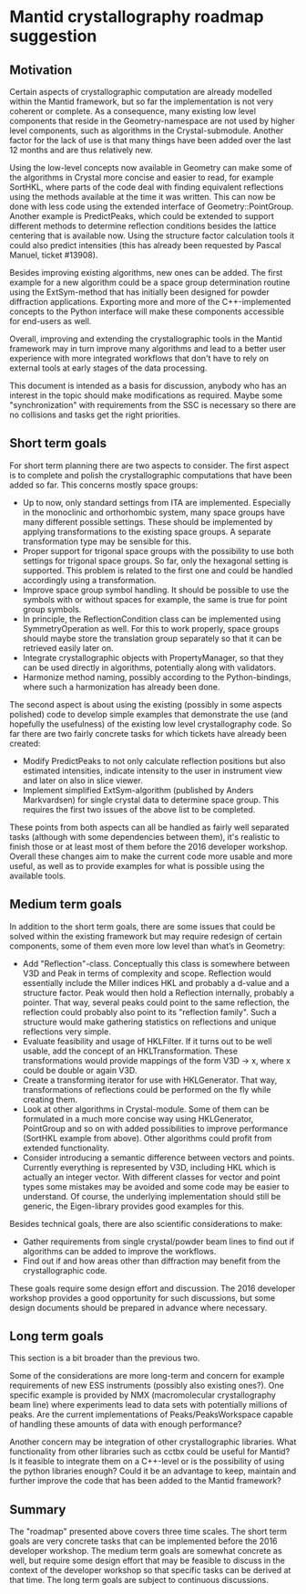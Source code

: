Mantid crystallography roadmap suggestion
=========================================

Motivation
----------

Certain aspects of crystallographic computation are already modelled within the Mantid framework, but so far the implementation is not very coherent or complete. As a consequence, many existing low level components that reside in the Geometry-namespace are not used by higher level components, such as algorithms in the Crystal-submodule. Another factor for the lack of use is that many things have been added over the last 12 months and are thus relatively new.

Using the low-level concepts now available in Geometry can make some of the algorithms in Crystal more concise and easier to read, for example SortHKL, where parts of the code deal with finding equivalent reflections using the methods available at the time it was written. This can now be done with less code using the extended interface of Geometry::PointGroup. Another example is PredictPeaks, which could be extended to support different methods to determine reflection conditions besides the lattice centering that is available now. Using the structure factor calculation tools it could also predict intensities (this has already been requested by Pascal Manuel, ticket #13908).

Besides improving existing algorithms, new ones can be added. The first example for a new algorithm could be a space group determination routine using the ExtSym-method that has initially been designed for powder diffraction applications. Exporting more and more of the C++-implemented concepts to the Python interface will make these components accessible for end-users as well.

Overall, improving and extending the crystallographic tools in the Mantid framework may in turn improve many algorithms and lead to a better user experience with more integrated workflows that don't have to rely on external tools at early stages of the data processing.

This document is intended as a basis for discussion, anybody who has an interest in the topic should make modifications as required. Maybe some "synchronization" with requirements from the SSC is necessary so there are no collisions and tasks get the right priorities.

Short term goals
----------------

For short term planning there are two aspects to consider. The first aspect is to complete and polish the crystallographic computations that have been added so far. This concerns mostly space groups:

  - Up to now, only standard settings from ITA are implemented. Especially in the monoclinic and orthorhombic system, many space groups have many different possible settings. These should be implemented by applying transformations to the existing space groups. A separate transformation type may be sensible for this.
  - Proper support for trigonal space groups with the possibility to use both settings for trigonal space groups. So far, only the hexagonal setting is supported. This problem is related to the first one and could be handled accordingly using a transformation.
  - Improve space group symbol handling. It should be possible to use the symbols with or without spaces for example, the same is true for point group symbols.
  - In principle, the ReflectionCondition class can be implemented using SymmetryOperation as well. For this to work properly, space groups should maybe store the translation group separately so that it can be retrieved easily later on.
  - Integrate crystallographic objects with PropertyManager, so that they can be used directly in algorithms, potentially along with validators.
  - Harmonize method naming, possibly according to the Python-bindings, where such a harmonization has already been done.

The second aspect is about using the existing (possibly in some aspects polished) code to develop simple examples that demonstrate the use (and hopefully the usefulness) of the existing low level crystallography code. So far there are two fairly concrete tasks for which tickets have already been created:

  - Modify PredictPeaks to not only calculate reflection positions but also estimated intensities, indicate intensity to the user in instrument view and later on also in slice viewer.
  - Implement simplified ExtSym-algorithm (published by Anders Markvardsen) for single crystal data to determine space group. This requires the first two issues of the above list to be completed.

These points from both aspects can all be handled as fairly well separated tasks (although with some dependencies between them), it's realistic to finish those or at least most of them before the 2016 developer workshop. Overall these changes aim to make the current code more usable and more useful, as well as to provide examples for what is possible using the available tools.


Medium term goals
-----------------

In addition to the short term goals, there are some issues that could be solved within the existing framework but may require redesign of certain components, some of them even more low level than what’s in Geometry:

  - Add "Reflection"-class. Conceptually this class is somewhere between V3D and Peak in terms of complexity and
  scope. Reflection would essentially include the Miller indices HKL and probably a d-value and a structure factor. Peak would then hold a Reflection internally, probably a pointer. That way, several peaks could point to the same reflection, the reflection could probably also point to its "reflection family". Such a structure would make gathering statistics on reflections and unique reflections very simple.
  - Evaluate feasibility and usage of HKLFilter. If it turns out to be well usable, add the concept of an HKLTransformation. These transformations would provide mappings of the form V3D -> x, where x could be double or again V3D.
  - Create a transforming iterator for use with HKLGenerator. That way, transformations of reflections could be performed on the fly while creating them.
  - Look at other algorithms in Crystal-module. Some of them can be formulated in a much more concise way using HKLGenerator, PointGroup and so on with added possibilities to improve performance (SortHKL example from above). Other algorithms could profit from extended functionality.
  - Consider introducing a semantic difference between vectors and points. Currently everything is represented by V3D, including HKL which is actually an integer vector. With different classes for vector and point types some mistakes may be avoided and some code may be easier to understand. Of course, the underlying implementation should still be generic, the Eigen-library provides good examples for this.

Besides technical goals, there are also scientific considerations to make:

  - Gather requirements from single crystal/powder beam lines to find out if algorithms can be added to improve the workflows.
  - Find out if and how areas other than diffraction may benefit from the crystallographic code.

These goals require some design effort and discussion. The 2016 developer workshop provides a good opportunity for such discussions, but some design documents should be prepared in advance where necessary.

Long term goals
---------------

This section is a bit broader than the previous two.

Some of the considerations are more long-term and concern for example requirements of new ESS instruments (possibly also existing ones?). One specific example is provided by NMX (macromolecular crystallography beam line) where experiments lead to data sets with potentially millions of peaks. Are the current implementations of Peaks/PeaksWorkspace capable of handling these amounts of data with enough performance?

Another concern may be integration of other crystallographic libraries. What functionality from other libraries such as cctbx could be useful for Mantid? Is it feasible to integrate them on a C++-level or is the possibility of using the python libraries enough? Could it be an advantage to keep, maintain and further improve the code that has been added to the Mantid framework?

Summary
-------

The "roadmap" presented above covers three time scales. The short term goals are very concrete tasks that can be implemented before the 2016 developer workshop. The medium term goals are somewhat concrete as well, but require some design effort that may be feasible to discuss in the context of the developer workshop so that specific tasks can be derived at that time. The long term goals are subject to continuous discussions.